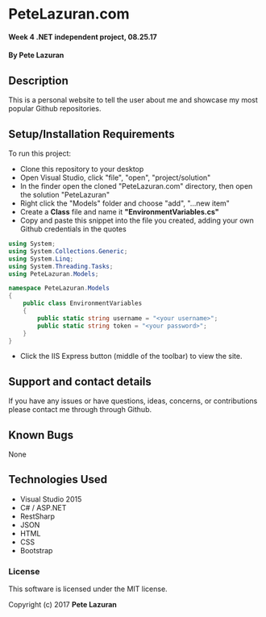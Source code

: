 ﻿# PeteLazuran.com

#### Week 4 .NET independent project, 08.25.17

#### **By Pete Lazuran**

## Description

This is a personal website to tell the user about me and showcase my most popular Github repositories.

## Setup/Installation Requirements

To run this project:

* Clone this repository to your desktop
* Open Visual Studio, click "file", "open", "project/solution"
* In the finder open the cloned "PeteLazuran.com" directory, then open the solution "PeteLazuran"
* Right click the "Models" folder and choose "add", "...new item"
* Create a **Class** file and name it **"EnvironmentVariables.cs"**
* Copy and paste this snippet into the file you created, adding your own Github credentials in the quotes
```csharp
using System;
using System.Collections.Generic;
using System.Linq;
using System.Threading.Tasks;
using PeteLazuran.Models;

namespace PeteLazuran.Models
{
    public class EnvironmentVariables
    {
        public static string username = "<your username>";
        public static string token = "<your password>";
    }
}

```
* Click the IIS Express button (middle of the toolbar) to view the site.


## Support and contact details

If you have any issues or have questions, ideas, concerns, or contributions please contact me through through Github.

## Known Bugs

None

## Technologies Used

* Visual Studio 2015
* C# / ASP.NET
* RestSharp
* JSON
* HTML
* CSS
* Bootstrap

### License
This software is licensed under the MIT license.

Copyright (c) 2017 **Pete Lazuran**
